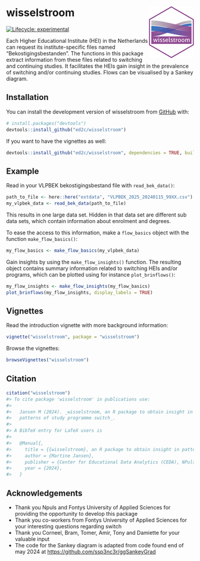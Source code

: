
<!-- README.md is generated from README.Rmd. Please edit that file -->

# wisselstroom <img src="man/figures/logo.png" align="right" height="139" alt="" />

<!-- badges: start -->

[![Lifecycle:
experimental](https://img.shields.io/badge/lifecycle-experimental-orange.svg)](https://lifecycle.r-lib.org/articles/stages.html#experimental)
<!-- badges: end -->

Each Higher Educational Institute (HEI) in the Netherlands can request
its institute-specific files named “Bekostigingsbestanden”. The
functions in this package extract information from these files related
to switching and continuing studies. It facilitates the HEIs gain
insight in the prevalence of switching and/or continuing studies. Flows
can be visualised by a Sankey diagram.

## Installation

You can install the development version of wisselstroom from
[GitHub](https://github.com/) with:

``` r
# install.packages("devtools")
devtools::install_github("ed2c/wisselstroom")
```

If you want to have the vignettes as well:

``` r
devtools::install_github("ed2c/wisselstroom", dependencies = TRUE, build_vignettes = TRUE)
```

## Example

Read in your VLPBEK bekostigingsbestand file with `read_bek_data()`:

``` r
path_to_file <- here::here("extdata", "VLPBEK_2025_20240115_99XX.csv")
my_vlpbek_data <- read_bek_data(path_to_file)
```

This results in one large data set. Hidden in that data set are
different sub data sets, which contain information about enrolment and
degrees.

To ease the access to this information, make a `flow_basics` object with
the function `make_flow_basics()`:

``` r
my_flow_basics <- make_flow_basics(my_vlpbek_data)
```

Gain insights by using the `make_flow_insights()` function. The
resulting object contains summary information related to switching HEIs
and/or programs, which can be plotted using for instance
`plot_brinflows()`:

``` r
my_flow_insights <- make_flow_insights(my_flow_basics)
plot_brinflows(my_flow_insights, display_labels = TRUE)
```

## Vignettes

Read the introduction vignette with more background information:

``` r
vignette("wisselstroom", package = "wisselstroom")
```

Browse the vignettes:

``` r
browseVignettes("wisselstroom")
```

## Citation

``` r
citation("wisselstroom")
#> To cite package 'wisselstroom' in publications use:
#> 
#>   Jansen M (2024). _wisselstroom, an R package to obtain insight in
#>   patterns of study programme switch_.
#> 
#> A BibTeX entry for LaTeX users is
#> 
#>   @Manual{,
#>     title = {{wisselstroom}, an R package to obtain insight in patterns of study programme switch},
#>     author = {Martine Jansen},
#>     publisher = {Center for Educational Data Analytics (CEDA), NPuls},
#>     year = {2024},
#>   }
```

## Acknowledgements

- Thank you Npuls and Fontys University of Applied Sciences for
  providing the opportunity to develop this package
- Thank you co-workers from Fontys University of Applied Sciences for
  your interesting questions regarding switch
- Thank you Corneel, Bram, Tomer, Amir, Tony and Damiette for your
  valuable input
- The code for the Sankey diagram is adapted from code found end of may
  2024 at <https://github.com/ssp3nc3r/ggSankeyGrad>
